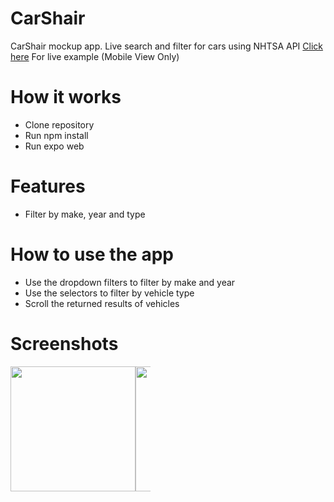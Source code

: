 # CarShair
CarShair mockup app.
Live search and filter for cars using NHTSA API
[Click here](http://95.179.240.63:2020/) For live example (Mobile View Only)

# How it works

* Clone repository
* Run npm install
* Run expo web

# Features

* Filter by make, year and type 

# How to use the app
* Use the dropdown filters to filter by make and year
* Use the selectors to filter by vehicle type
* Scroll the returned results of vehicles 

# Screenshots
<div style="display: flex">
  <img src="https://smart.brwskagroup.com:2323/public/uploads/carshair-screenshot-1.jpg" style="width: 200px"/>
  <div style="width: 24px"/>
  <img src="https://smart.brwskagroup.com:2323/public/uploads/carshair-screenshot-2.jpg" style="width: 200px"/>
</div>
